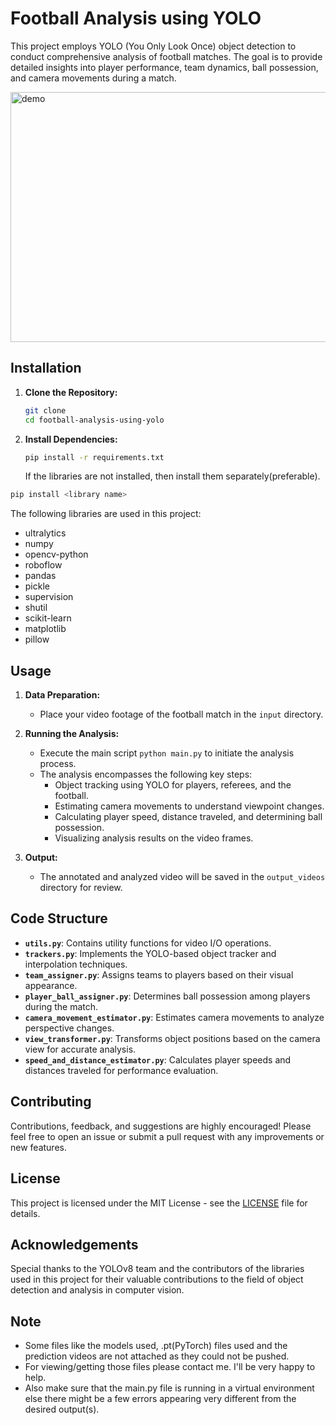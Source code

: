 # Football Analysis using YOLO

This project employs YOLO (You Only Look Once) object detection to conduct comprehensive analysis of football matches. The goal is to provide detailed insights into player performance, team dynamics, ball possession, and camera movements during a match.

<p><img height="400" width="1000" src="Football-Analysis.gif" alt="demo"></p>

## Installation

1. **Clone the Repository:**

   ```bash
   git clone
   cd football-analysis-using-yolo
   ```

2. **Install Dependencies:**
   ```bash
   pip install -r requirements.txt
   ```
   If the libraries are not installed, then install them separately(preferable).

```bash
pip install <library name>
```

The following libraries are used in this project:

- ultralytics
- numpy
- opencv-python
- roboflow
- pandas
- pickle
- supervision
- shutil
- scikit-learn
- matplotlib
- pillow

## Usage

1. **Data Preparation:**

   - Place your video footage of the football match in the `input` directory.

2. **Running the Analysis:**

   - Execute the main script `python main.py` to initiate the analysis process.
   - The analysis encompasses the following key steps:
     - Object tracking using YOLO for players, referees, and the football.
     - Estimating camera movements to understand viewpoint changes.
     - Calculating player speed, distance traveled, and determining ball possession.
     - Visualizing analysis results on the video frames.

3. **Output:**
   - The annotated and analyzed video will be saved in the `output_videos` directory for review.

## Code Structure

- **`utils.py`**: Contains utility functions for video I/O operations.
- **`trackers.py`**: Implements the YOLO-based object tracker and interpolation techniques.
- **`team_assigner.py`**: Assigns teams to players based on their visual appearance.
- **`player_ball_assigner.py`**: Determines ball possession among players during the match.
- **`camera_movement_estimator.py`**: Estimates camera movements to analyze perspective changes.
- **`view_transformer.py`**: Transforms object positions based on the camera view for accurate analysis.
- **`speed_and_distance_estimator.py`**: Calculates player speeds and distances traveled for performance evaluation.

## Contributing

Contributions, feedback, and suggestions are highly encouraged! Please feel free to open an issue or submit a pull request with any improvements or new features.

## License

This project is licensed under the MIT License - see the [LICENSE](LICENSE) file for details.

## Acknowledgements

Special thanks to the YOLOv8 team and the contributors of the libraries used in this project for their valuable contributions to the field of object detection and analysis in computer vision.

## Note

- Some files like the models used, .pt(PyTorch) files used and the prediction videos are not attached as they could not be pushed.
- For viewing/getting those files please contact me. I'll be very happy to help.
- Also make sure that the main.py file is running in a virtual environment else there might be a few errors appearing very different from the desired output(s).
